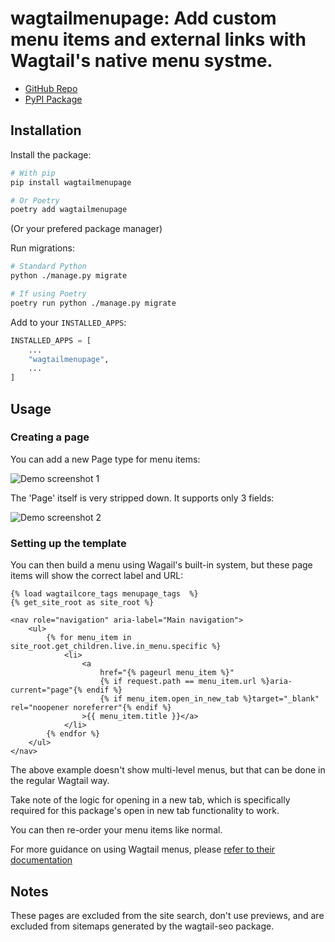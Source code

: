 # wagtailmenupage: Add custom menu items and external links with Wagtail's native menu systme.

- [GitHub Repo](https://github.com/jmwhitworth/wagtailmenupage)
- [PyPI Package](https://pypi.org/project/wagtailmenupage/)

## Installation

Install the package:

```bash
# With pip
pip install wagtailmenupage

# Or Poetry
poetry add wagtailmenupage
```
(Or your prefered package manager)

Run migrations:
```bash
# Standard Python
python ./manage.py migrate

# If using Poetry
poetry run python ./manage.py migrate
```

Add to your `INSTALLED_APPS`:
```python
INSTALLED_APPS = [
    ...
    "wagtailmenupage",
    ...
]
```

## Usage

### Creating a page

You can add a new Page type for menu items:

![Demo screenshot 1](https://media.jackwhitworth.com/uploads/2025/05/wagtailmenupage-add-page.webp)


The 'Page' itself is very stripped down. It supports only 3 fields:

![Demo screenshot 2](https://media.jackwhitworth.com/uploads/2025/05/wagtailmenupage-set-page.webp)

### Setting up the template

You can then build a menu using Wagail's built-in system, but these page items will show the correct label and URL:

```django
{% load wagtailcore_tags menupage_tags  %}
{% get_site_root as site_root %}

<nav role="navigation" aria-label="Main navigation">
    <ul>
        {% for menu_item in site_root.get_children.live.in_menu.specific %}
            <li>
                <a
                    href="{% pageurl menu_item %}"
                    {% if request.path == menu_item.url %}aria-current="page"{% endif %}
                    {% if menu_item.open_in_new_tab %}target="_blank" rel="noopener noreferrer"{% endif %}
                >{{ menu_item.title }}</a>
            </li>
        {% endfor %}
    </ul>
</nav>
```

The above example doesn't show multi-level menus, but that can be done in the regular Wagtail way.

Take note of the logic for opening in a new tab, which is specifically required for this package's open in new tab functionality to work.

You can then re-order your menu items like normal.

For more guidance on using Wagtail menus, please [refer to their documentation](https://docs.wagtail.org/en/stable/tutorial/set_up_site_menu.html)

## Notes

These pages are excluded from the site search, don't use previews, and are excluded from sitemaps generated by the wagtail-seo package.
